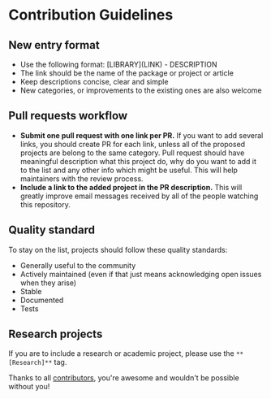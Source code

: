 # Contribution Guidelines

## New entry format

* Use the following format: \[LIBRARY\]\(LINK\) - DESCRIPTION
* The link should be the name of the package or project or article
* Keep descriptions concise, clear and simple
* New categories, or improvements to the existing ones are also welcome

## Pull requests workflow

* **Submit one pull request with one link per PR.** If you want to add several links, you should create PR for each link, unless all of the proposed projects are belong to the same category. Pull request should have meaningful description what this project do, why do you want to add it to the list and any other info which might be useful. This will help maintainers with the review process.
* **Include a link to the added project in the PR description.** This will greatly improve email messages received by all of the people watching this repository.

## Quality standard

To stay on the list, projects should follow these quality standards:

* Generally useful to the community
* Actively maintained (even if that just means acknowledging open issues when they arise)
* Stable
* Documented
* Tests

## Research projects

If you are to include a research or academic project, please use the `**[Research]**` tag.

Thanks to all [contributors](https://github.com/mehdihadeli/awesome-dotnet-core/graphs/contributors), you're awesome and wouldn't be possible without you!
